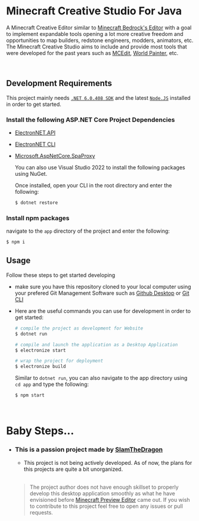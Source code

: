 # Minecraft Creative Studio For Java
 A Minecraft Creative Editor similar to [Minecraft Bedrock's Editor](https://learn.microsoft.com/en-us/minecraft/creator/documents/editorinstallation) with a goal to implement expandable tools opening a lot more creative freedom and opportunities to map builders, redstone engineers, modders, animators, etc. The Minecraft Creative Studio aims to include and provide most tools that were developed for the past years such as [MCEdit](https://www.worldpainter.net/), [World Painter](https://www.mcedit.net/), etc.

<br/>

## Development Requirements
This project mainly needs [`.NET 6.0.408 SDK`](https://dotnet.microsoft.com/en-us/download/dotnet/6.0) and the latest [`Node.JS`](https://nodejs.org/en) installed in order to get started.

### Install the following ASP.NET Core Project Dependencies
- [ElectronNET.API](https://github.com/ElectronNET/Electron.NET)
- [ElectronNET CLI](https://www.nuget.org/packages/ElectronNET.CLI)
- [Microsoft.AspNetCore.SpaProxy](https://www.nuget.org/packages/microsoft.aspnetcore.spaproxy)

    You can also use Visual Studio 2022 to install the following packages using NuGet.

    Once installed, open your CLI in the root directory and enter the following:
    ```bash
    $ dotnet restore
    ```
### Install npm packages
navigate to the `app` directory of the project and enter the following:
```bash
$ npm i
```

## Usage
Follow these steps to get started developing
- make sure you have this repository cloned to your local computer using your prefered Git Management Software such as [Github Desktop](https://desktop.github.com/) or [Git CLI](https://cli.github.com/)
- Here are the useful commands you can use for development in order to get started:

    ```bash
    # compile the project as development for Website   
    $ dotnet run

    # compile and launch the application as a Desktop Application
    $ electronize start

    # wrap the project for deployment
    $ electronize build 
    ```
    Similar to `dotnet run`, you can also navigate to the app directory using `cd app` and type the following:

    ```bash
    $ npm start
    ```

<br/>

# Baby Steps...
- ### This is a passion project made by [SlamTheDragon](https://github.com/SlamTheDragon)
    - This project is not being actively developed. As of now, the plans for this projects are quite a bit unorganized.
    
    <br/>

    > The project author does not have enough skillset to properly develop this desktop application smoothly as what he have envisioned before [Minecraft Preview Editor](https://learn.microsoft.com/en-us/minecraft/creator/documents/editorinstallation) came out. If you wish to contribute to this project feel free to open any issues or pull requests.